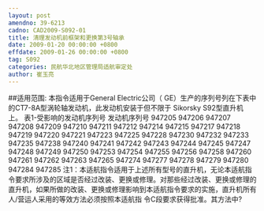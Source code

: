 ```yaml
---
layout: post
amendno: 39-6213
cadno: CAD2009-S092-01
title: 清理发动机前框架和更换第3号轴承
date: 2009-01-20 00:00:00 +0800
effdate: 2009-01-26 00:00:00 +0800
tag: S092
categories: 民航华北地区管理局适航审定处
author: 崔玉亮
---
```


##适用范围:
本指令适用于General Electric公司（ GE）生产的序列号列在下表中的CT7-8A型涡轮轴发动机，此发动机安装于但不限于 Sikorsky S92型直升机上。
表1-受影响的发动机序列号
发动机序列号
947205 947206 947207 947208 947209 947210 947211 947212 947214  947215 947217 947218 947219 947220 947221 947223 947225 947228  947230 947232 947233 947235 947238 947240 947241 947242  947243 947244 947245 947247 947248 947249 947250 947253  947254 947255 947256 947258 947260 947261 947262 947263  947265 947274 947277 947278 947279 947280 947284 947285
注1：本适航指令适用于上述所有型号的直升机，无论本适航指令要求所涉及的区域是否经过改装、更换或修理。对那些经过改装、更换或修理的直升机，如果所做的改装、更换或修理影响到本适航指令要求的实施，直升机所有人/营运人采用的等效方法必须按照本适航指
令C段要求获得批准。其方法中?

